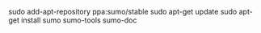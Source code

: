 sudo add-apt-repository ppa:sumo/stable
sudo apt-get update
sudo apt-get install sumo sumo-tools sumo-doc